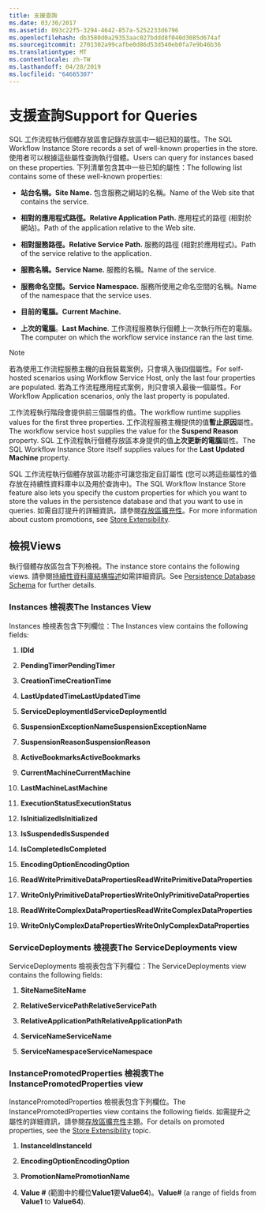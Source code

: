 ```yaml
---
title: 支援查詢
ms.date: 03/30/2017
ms.assetid: 093c22f5-3294-4642-857a-5252233d6796
ms.openlocfilehash: db3580d0a29353aac027bddd8f040d3085d674af
ms.sourcegitcommit: 2701302a99cafbe0d86d53d540eb0fa7e9b46b36
ms.translationtype: MT
ms.contentlocale: zh-TW
ms.lasthandoff: 04/28/2019
ms.locfileid: "64665307"
---
```

# <a name="support-for-queries"></a><span data-ttu-id="06165-102">支援查詢</span><span class="sxs-lookup"><span data-stu-id="06165-102">Support for Queries</span></span>
<span data-ttu-id="06165-103">SQL 工作流程執行個體存放區會記錄存放區中一組已知的屬性。</span><span class="sxs-lookup"><span data-stu-id="06165-103">The SQL Workflow Instance Store records a set of well-known properties in the store.</span></span> <span data-ttu-id="06165-104">使用者可以根據這些屬性查詢執行個體。</span><span class="sxs-lookup"><span data-stu-id="06165-104">Users can query for instances based on these properties.</span></span> <span data-ttu-id="06165-105">下列清單包含其中一些已知的屬性：</span><span class="sxs-lookup"><span data-stu-id="06165-105">The following list contains some of these well-known properties:</span></span>  
  
- <span data-ttu-id="06165-106">**站台名稱。**</span><span class="sxs-lookup"><span data-stu-id="06165-106">**Site Name.**</span></span> <span data-ttu-id="06165-107">包含服務之網站的名稱。</span><span class="sxs-lookup"><span data-stu-id="06165-107">Name of the Web site that contains the service.</span></span>  
  
- <span data-ttu-id="06165-108">**相對的應用程式路徑。**</span><span class="sxs-lookup"><span data-stu-id="06165-108">**Relative Application Path.**</span></span> <span data-ttu-id="06165-109">應用程式的路徑 (相對於網站)。</span><span class="sxs-lookup"><span data-stu-id="06165-109">Path of the application relative to the Web site.</span></span>  
  
- <span data-ttu-id="06165-110">**相對服務路徑。**</span><span class="sxs-lookup"><span data-stu-id="06165-110">**Relative Service Path.**</span></span> <span data-ttu-id="06165-111">服務的路徑 (相對於應用程式)。</span><span class="sxs-lookup"><span data-stu-id="06165-111">Path of the service relative to the application.</span></span>  
  
- <span data-ttu-id="06165-112">**服務名稱。**</span><span class="sxs-lookup"><span data-stu-id="06165-112">**Service Name.**</span></span> <span data-ttu-id="06165-113">服務的名稱。</span><span class="sxs-lookup"><span data-stu-id="06165-113">Name of the service.</span></span>  
  
- <span data-ttu-id="06165-114">**服務命名空間。**</span><span class="sxs-lookup"><span data-stu-id="06165-114">**Service Namespace.**</span></span> <span data-ttu-id="06165-115">服務所使用之命名空間的名稱。</span><span class="sxs-lookup"><span data-stu-id="06165-115">Name of the namespace that the service uses.</span></span>  
  
- <span data-ttu-id="06165-116">**目前的電腦。**</span><span class="sxs-lookup"><span data-stu-id="06165-116">**Current Machine.**</span></span>  
  
- <span data-ttu-id="06165-117">**上次的電腦**。</span><span class="sxs-lookup"><span data-stu-id="06165-117">**Last Machine**.</span></span> <span data-ttu-id="06165-118">工作流程服務執行個體上一次執行所在的電腦。</span><span class="sxs-lookup"><span data-stu-id="06165-118">The computer on which the workflow service instance ran the last time.</span></span>  
  
> [!NOTE]
>  <span data-ttu-id="06165-119">若為使用工作流程服務主機的自我裝載案例，只會填入後四個屬性。</span><span class="sxs-lookup"><span data-stu-id="06165-119">For self-hosted scenarios using Workflow Service Host, only the last four properties are populated.</span></span> <span data-ttu-id="06165-120">若為工作流程應用程式案例，則只會填入最後一個屬性。</span><span class="sxs-lookup"><span data-stu-id="06165-120">For Workflow Application scenarios, only the last property is populated.</span></span>  
  
 <span data-ttu-id="06165-121">工作流程執行階段會提供前三個屬性的值。</span><span class="sxs-lookup"><span data-stu-id="06165-121">The workflow runtime supplies values for the first three properties.</span></span> <span data-ttu-id="06165-122">工作流程服務主機提供的值**暫止原因**屬性。</span><span class="sxs-lookup"><span data-stu-id="06165-122">The workflow service host supplies the value for the **Suspend Reason** property.</span></span> <span data-ttu-id="06165-123">SQL 工作流程執行個體存放區本身提供的值**上次更新的電腦**屬性。</span><span class="sxs-lookup"><span data-stu-id="06165-123">The SQL Workflow Instance Store itself supplies values for the **Last Updated Machine** property.</span></span>  
  
 <span data-ttu-id="06165-124">SQL 工作流程執行個體存放區功能亦可讓您指定自訂屬性 (您可以將這些屬性的值存放在持續性資料庫中以及用於查詢中)。</span><span class="sxs-lookup"><span data-stu-id="06165-124">The SQL Workflow Instance Store feature also lets you specify the custom properties for which you want to store the values in the persistence database and that you want to use in queries.</span></span> <span data-ttu-id="06165-125">如需自訂提升的詳細資訊，請參閱[存放區擴充性](store-extensibility.md)。</span><span class="sxs-lookup"><span data-stu-id="06165-125">For more information about custom promotions, see [Store Extensibility](store-extensibility.md).</span></span>  
  
## <a name="views"></a><span data-ttu-id="06165-126">檢視</span><span class="sxs-lookup"><span data-stu-id="06165-126">Views</span></span>  
 <span data-ttu-id="06165-127">執行個體存放區包含下列檢視。</span><span class="sxs-lookup"><span data-stu-id="06165-127">The instance store contains the following views.</span></span> <span data-ttu-id="06165-128">請參閱[持續性資料庫結構描述](persistence-database-schema.md)如需詳細資訊。</span><span class="sxs-lookup"><span data-stu-id="06165-128">See [Persistence Database Schema](persistence-database-schema.md) for further details.</span></span>  
  
### <a name="the-instances-view"></a><span data-ttu-id="06165-129">Instances 檢視表</span><span class="sxs-lookup"><span data-stu-id="06165-129">The Instances View</span></span>  
 <span data-ttu-id="06165-130">Instances 檢視表包含下列欄位：</span><span class="sxs-lookup"><span data-stu-id="06165-130">The Instances view contains the following fields:</span></span>  
  
1. <span data-ttu-id="06165-131">**ID**</span><span class="sxs-lookup"><span data-stu-id="06165-131">**Id**</span></span>  
  
2. <span data-ttu-id="06165-132">**PendingTimer**</span><span class="sxs-lookup"><span data-stu-id="06165-132">**PendingTimer**</span></span>  
  
3. <span data-ttu-id="06165-133">**CreationTime**</span><span class="sxs-lookup"><span data-stu-id="06165-133">**CreationTime**</span></span>  
  
4. <span data-ttu-id="06165-134">**LastUpdatedTime**</span><span class="sxs-lookup"><span data-stu-id="06165-134">**LastUpdatedTime**</span></span>  
  
5. <span data-ttu-id="06165-135">**ServiceDeploymentId**</span><span class="sxs-lookup"><span data-stu-id="06165-135">**ServiceDeploymentId**</span></span>  
  
6. <span data-ttu-id="06165-136">**SuspensionExceptionName**</span><span class="sxs-lookup"><span data-stu-id="06165-136">**SuspensionExceptionName**</span></span>  
  
7. <span data-ttu-id="06165-137">**SuspensionReason**</span><span class="sxs-lookup"><span data-stu-id="06165-137">**SuspensionReason**</span></span>  
  
8. <span data-ttu-id="06165-138">**ActiveBookmarks**</span><span class="sxs-lookup"><span data-stu-id="06165-138">**ActiveBookmarks**</span></span>  
  
9. <span data-ttu-id="06165-139">**CurrentMachine**</span><span class="sxs-lookup"><span data-stu-id="06165-139">**CurrentMachine**</span></span>  
  
10. <span data-ttu-id="06165-140">**LastMachine**</span><span class="sxs-lookup"><span data-stu-id="06165-140">**LastMachine**</span></span>  
  
11. <span data-ttu-id="06165-141">**ExecutionStatus**</span><span class="sxs-lookup"><span data-stu-id="06165-141">**ExecutionStatus**</span></span>  
  
12. <span data-ttu-id="06165-142">**IsInitialized**</span><span class="sxs-lookup"><span data-stu-id="06165-142">**IsInitialized**</span></span>  
  
13. <span data-ttu-id="06165-143">**IsSuspended**</span><span class="sxs-lookup"><span data-stu-id="06165-143">**IsSuspended**</span></span>  
  
14. <span data-ttu-id="06165-144">**IsCompleted**</span><span class="sxs-lookup"><span data-stu-id="06165-144">**IsCompleted**</span></span>  
  
15. <span data-ttu-id="06165-145">**EncodingOption**</span><span class="sxs-lookup"><span data-stu-id="06165-145">**EncodingOption**</span></span>  
  
16. <span data-ttu-id="06165-146">**ReadWritePrimitiveDataProperties**</span><span class="sxs-lookup"><span data-stu-id="06165-146">**ReadWritePrimitiveDataProperties**</span></span>  
  
17. <span data-ttu-id="06165-147">**WriteOnlyPrimitiveDataProperties**</span><span class="sxs-lookup"><span data-stu-id="06165-147">**WriteOnlyPrimitiveDataProperties**</span></span>  
  
18. <span data-ttu-id="06165-148">**ReadWriteComplexDataProperties**</span><span class="sxs-lookup"><span data-stu-id="06165-148">**ReadWriteComplexDataProperties**</span></span>  
  
19. <span data-ttu-id="06165-149">**WriteOnlyComplexDataProperties**</span><span class="sxs-lookup"><span data-stu-id="06165-149">**WriteOnlyComplexDataProperties**</span></span>  
  
### <a name="the-servicedeployments-view"></a><span data-ttu-id="06165-150">ServiceDeployments 檢視表</span><span class="sxs-lookup"><span data-stu-id="06165-150">The ServiceDeployments view</span></span>  
 <span data-ttu-id="06165-151">ServiceDeployments 檢視表包含下列欄位：</span><span class="sxs-lookup"><span data-stu-id="06165-151">The ServiceDeployments view contains the following fields:</span></span>  
  
1. <span data-ttu-id="06165-152">**SiteName**</span><span class="sxs-lookup"><span data-stu-id="06165-152">**SiteName**</span></span>  
  
2. <span data-ttu-id="06165-153">**RelativeServicePath**</span><span class="sxs-lookup"><span data-stu-id="06165-153">**RelativeServicePath**</span></span>  
  
3. <span data-ttu-id="06165-154">**RelativeApplicationPath**</span><span class="sxs-lookup"><span data-stu-id="06165-154">**RelativeApplicationPath**</span></span>  
  
4. <span data-ttu-id="06165-155">**ServiceName**</span><span class="sxs-lookup"><span data-stu-id="06165-155">**ServiceName**</span></span>  
  
5. <span data-ttu-id="06165-156">**ServiceNamespace**</span><span class="sxs-lookup"><span data-stu-id="06165-156">**ServiceNamespace**</span></span>  
  
### <a name="the-instancepromotedproperties-view"></a><span data-ttu-id="06165-157">InstancePromotedProperties 檢視表</span><span class="sxs-lookup"><span data-stu-id="06165-157">The InstancePromotedProperties view</span></span>  
 <span data-ttu-id="06165-158">InstancePromotedProperties 檢視表包含下列欄位。</span><span class="sxs-lookup"><span data-stu-id="06165-158">The InstancePromotedProperties view contains the following fields.</span></span> <span data-ttu-id="06165-159">如需提升之屬性的詳細資訊，請參閱[存放區擴充性](store-extensibility.md)主題。</span><span class="sxs-lookup"><span data-stu-id="06165-159">For details on promoted properties, see the [Store Extensibility](store-extensibility.md) topic.</span></span>  
  
1. <span data-ttu-id="06165-160">**InstanceId**</span><span class="sxs-lookup"><span data-stu-id="06165-160">**InstanceId**</span></span>  
  
2. <span data-ttu-id="06165-161">**EncodingOption**</span><span class="sxs-lookup"><span data-stu-id="06165-161">**EncodingOption**</span></span>  
  
3. <span data-ttu-id="06165-162">**PromotionName**</span><span class="sxs-lookup"><span data-stu-id="06165-162">**PromotionName**</span></span>  
  
4. <span data-ttu-id="06165-163">**Value #** (範圍中的欄位**Value1**要**Value64**)。</span><span class="sxs-lookup"><span data-stu-id="06165-163">**Value#** (a range of fields from **Value1** to **Value64**).</span></span>
